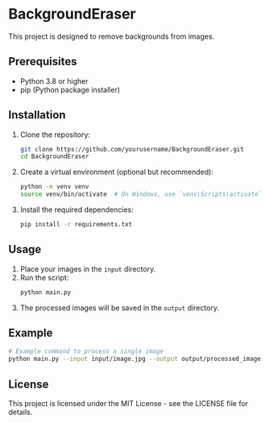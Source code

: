# BackgroundEraser

This project is designed to remove backgrounds from images.

## Prerequisites

- Python 3.8 or higher
- pip (Python package installer)

## Installation

1. Clone the repository:
   ```bash
   git clone https://github.com/yourusername/BackgroundEraser.git
   cd BackgroundEraser
   ```

2. Create a virtual environment (optional but recommended):
   ```bash
   python -m venv venv
   source venv/bin/activate  # On Windows, use `venv\Scripts\activate`
   ```

3. Install the required dependencies:
   ```bash
   pip install -r requirements.txt
   ```

## Usage

1. Place your images in the `input` directory.
2. Run the script:
   ```bash
   python main.py
   ```
3. The processed images will be saved in the `output` directory.

## Example

```bash
# Example command to process a single image
python main.py --input input/image.jpg --output output/processed_image.jpg
```

## License

This project is licensed under the MIT License - see the LICENSE file for details. 
